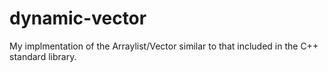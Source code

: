 # dynamic-vector
My implmentation of the Arraylist/Vector similar to that included in the C++ standard library. 
